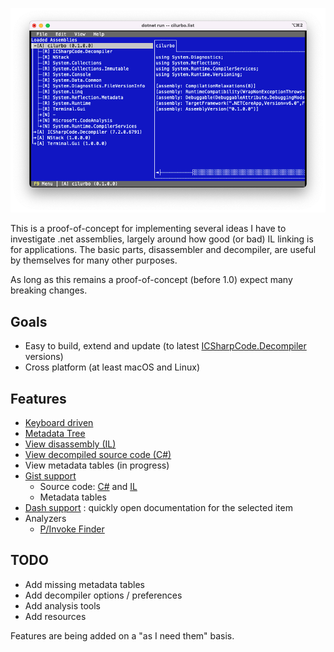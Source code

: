![screenshot](cilurbo.png)

This is a proof-of-concept for implementing several ideas I have to investigate .net assemblies, largely around how good (or bad) IL linking is for applications. The basic parts, disassembler and decompiler, are useful by themselves for many other purposes.

As long as this remains a proof-of-concept (before 1.0) expect many breaking changes.

## Goals

* Easy to build, extend and update (to latest [ICSharpCode.Decompiler](https://github.com/icsharpcode/ILSpy/tree/master/ICSharpCode.Decompiler) versions)
* Cross platform (at least macOS and Linux)

## Features

* [Keyboard driven](https://github.com/spouliot/cilurbo/wiki/KeyBindings)
* [Metadata Tree](https://github.com/spouliot/cilurbo/wiki/MetadataTree)
* [View disassembly (IL)](https://github.com/spouliot/cilurbo/wiki/Disassembler)
* [View decompiled source code (C#)](https://github.com/spouliot/cilurbo/wiki/Decompiler)
* View metadata tables (in progress)
* [Gist support](https://github.com/spouliot/cilurbo/wiki/Gist)
    * Source code: [C#](https://gist.github.com/spouliot/7f212838bba691181c6153b3e51e2d54) and [IL](https://gist.github.com/spouliot/d04409250cf7b9549000f07523efc6f4)
    * Metadata tables
* [Dash support](https://github.com/spouliot/cilurbo/wiki/Dash) : quickly open documentation for the selected item
* Analyzers
    * [P/Invoke Finder](https://github.com/spouliot/cilurbo/wiki/AnalyzerPInvokeFinder)

## TODO

* Add missing metadata tables
* Add decompiler options / preferences
* Add analysis tools
* Add resources

Features are being added on a "as I need them" basis.
